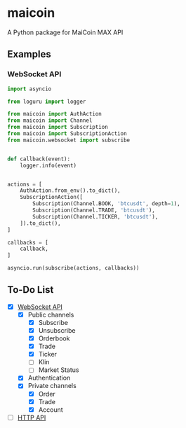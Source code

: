 # maicoin

A Python package for MaiCoin MAX API

## Examples

### WebSocket API

```python
import asyncio

from loguru import logger

from maicoin import AuthAction
from maicoin import Channel
from maicoin import Subscription
from maicoin import SubscriptionAction
from maicoin.websocket import subscribe


def callback(event):
    logger.info(event)


actions = [
    AuthAction.from_env().to_dict(),
    SubscriptionAction([
        Subscription(Channel.BOOK, 'btcusdt', depth=1),
        Subscription(Channel.TRADE, 'btcusdt'),
        Subscription(Channel.TICKER, 'btcusdt'),
    ]).to_dict(),
]

callbacks = [
    callback,
]

asyncio.run(subscribe(actions, callbacks))
```

## To-Do List

- [x] [WebSocket API](https://maicoin.github.io/max-websocket-docs)
  - [x] Public channels
    - [x] Subscribe
    - [x] Unsubscribe
    - [x] Orderbook
    - [x] Trade
    - [x] Ticker
    - [ ] Klin
    - [ ] Market Status
  - [x] Authentication
  - [x] Private channels
    - [x] Order
    - [x] Trade
    - [x] Account
- [ ] [HTTP API](https://max.maicoin.com/documents/api_list/v2)
